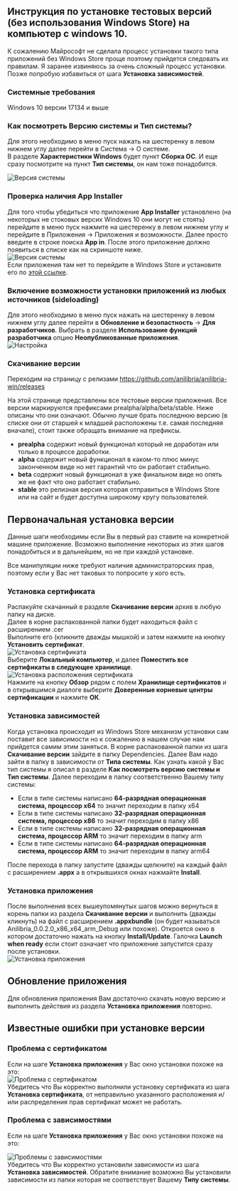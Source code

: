 ## Инструкция по установке тестовых версий (без использования Windows Store) на компьютер с windows 10.

К сожалению Майрософт не сделала процесс установки такого типа приложений без Windows Store проще поэтому прийдется следовать их правилам.
Я заранее извиняюсь за очень сложный процесс установки. Позже попробую избавиться от шага **Установка зависимостей**.

### Системные требования

Windows 10 версии 17134 и выше

### Как посмотреть Версию системы и Тип системы?

Для этого необходимо в меню пуск нажать на шестеренку в левом нижнем углу далее перейти в Система -> О системе.  
В разделе **Характеристики Windows** будет пункт **Сборка ОС**. И еще сразу посмотрите на пункт **Тип сиcтемы**, он нам тоже понадобится.

![Версия системы](https://github.com/anilibria/anilibria-win/blob/master/doc/assets/systemversion.jpg?raw=true)

### Проверка наличия App Installer

Для того чтобы убедиться что приложение **App Installer** установлено (на некоторых не стоковых версих Windows 10 они могут не стоять) перейдите в меню пуск нажмите на шестеренку в левом нижнем углу и перейдите в Приложения -> Приложения и возможности. Далее просто введите в строке поиска **App in**. После этого приложение должно появиться в списке как на скриншоте ниже.  
![Версия системы](https://github.com/anilibria/anilibria-win/blob/master/doc/assets/appinstaller.jpg?raw=true)  
Если приложения там нет то перейдите в Windows Store и установите его по [этой ссылке](https://www.microsoft.com/en-us/p/app-installer/9nblggh4nns1).

### Включение возможности установки приложений из любых источников (sideloading)

Для этого необходимо в меню пуск нажать на шестеренку в левом нижнем углу далее перейти в **Обновление и безопастность** -> **Для разработчиков**. Выбрать в разделе **Использование функций разработчика** опцию **Неопубликованные приложения**.  
![Настройка](https://github.com/anilibria/anilibria-win/blob/master/doc/assets/settingssideload.jpg?raw=true)

### Скачивание версии

Переходим на страницу с релизами https://github.com/anilibria/anilibria-win/releases

На этой странице представлены все тестовые версии приложения.
Все версии маркируются префиксами prealpha/alpha/beta/stable.
Ниже описаны что они означают. Обычно лучше брать последнюю версию (в списке они от старшей к младшей расположены т.е. самая последняя вначале),
стоит также обращать внимание на префиксы.

* **prealpha** содержит новый функционал который не доработан или только в процессе доработки.
* **alpha** содержит новый функционал в каком-то плюс минус законченном виде но нет гарантий что он работает стабильно.
* **beta** содержит новый функционал в уже финальном виде но опять же не факт что оно работает стабильно.
* **stable** это релизная версия которая отправиться в Windows Store или на сайт и будет доступна широкому кругу пользователей.

## Первоначальная установка версии

Данные шаги необходимы если Вы в первый раз ставите на конкретной машине приложение.
Возможно выполнение некоторых из этих шагов понадобиться и в дальнейшем, но не при каждой установке.

Все манипуляции ниже требуют наличия администраторских прав, поэтому если у Вас нет таковых то попросите у кого есть.

### Установка сертификата

Распакуйте скачанный в разделе **Скачивание версии** архив в любую папку на диске.  
Далее в корне распакованной папки будет находиться файл с расширением .cer  
Выполните его (кликните дважды мышкой) и затем нажмите на кнопку **Установить сертификат**.  
![Установка сертификата](https://github.com/anilibria/anilibria-win/blob/master/doc/assets/installcertificate.jpg?raw=true)  
Выберите **Локальный компьютер**, и далее **Поместить все сертификаты в следующее хранилище**.  
![Установка расположения сертификата](https://github.com/anilibria/anilibria-win/blob/master/doc/assets/certifilocation.jpg?raw=true)  
Нажмите на кнопку **Обзор** рядом с полем **Хранилище сертификатов** и в открывшимся диалоге выберите **Доверенные корневые центры сертификации** и нажмите **ОК**.

### Установка зависимостей

Когда установка происходит из Windows Store механизм установки сам поставит все зависимости но к сожалению в нашем случае нам прийдется самим этим заняться.
В корне распакованной папки из шага **Скачивание версии** зайдите в папку Dependencies. Далее Вам надо зайти в папку в зависимости от **Типа системы**.
Как узнать какой у Вас тип системы я описал в разделе **Как посмотреть версию системы и Тип системы**.
Далее переходим в папку соответственно Вашему типу системы:
- Если в типе системы написано **64-разрядная операционная система, процессор x64** то значит переходим в папку x64
- Если в типе системы написано **32-разрядная операционная система, процессор x86** то значит переходим в папку x86
- Если в типе системы написано **32-разрядная операционная система, процессор ARM** то значит переходим в папку arm  
- Если в типе системы написано **64-разрядная операционная система, процессор ARM** то значит переходим в папку arm64
  
После перехода в папку запустите (дважды щелкните) на каждый файл с расширением **.appx** а в открывшихся окнах нажмайте **Install**.

### Установка приложения

После выполнения всех вышеупомянутых шагов можно вернуться в корень папки из раздела **Скачивание версии** и выполнить (дважды кликнуть) на файл
с расширением **.appxbundle** (он будет называться Anilibria_0.0.2.0_x86_x64_arm_Debug или похоже).
Откроется окно в котором достаточно нажать на кнопку **Install/Update**. Галочка **Launch when ready** если стоит означает что приложение запустится сразу после установки.  
![Установка приложения](https://github.com/anilibria/anilibria-win/blob/master/doc/assets/installer.jpg?raw=true)

## Обновление приложения

Для обновления приложения Вам достаточно скачать новую версию и выполнить действия из раздела **Установка приложения** повторно.

## Известные ошибки при установке версии

### Проблема с сертификатом

Если на шаге **Установка приложения** у Вас окно установки похоже на это:  
![Проблема с сертификатом](https://github.com/anilibria/anilibria-win/blob/master/doc/assets/certificatefailedinstall.jpg?raw=true)  
Убедитесь что Вы корректно выполнили установку сертификата из шага **Установка сертификата**, от неправильно указанного расположения и/или распределения прав сертификат может не работать.

### Проблема с зависимостями

Если на шаге **Установка приложения** у Вас окно установки похоже на это:  

![Проблемы с зависимостями](https://github.com/anilibria/anilibria-win/blob/master/doc/assets/dependencieserror.jpg?raw=true)  
Убедитесь что Вы корректно установили зависимости из шага **Установка зависимостей**. Обратите внимание возможно Вы установили зависимости из папки которая не соответствует Вашему **Типу системы**.
